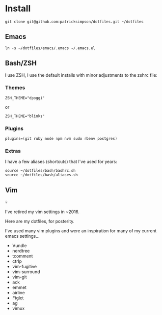 # Install

`git clone git@github.com:patricksimpson/dotfiles.git ~/dotfiles`

## Emacs

`ln -s ~/dotfiles/emacs/.emacs ~/.emacs.el`

## Bash/ZSH

I use ZSH, I use the default installs with minor adjustments to the zshrc file:

### Themes

    ZSH_THEME="dpoggi"
    
or 

    ZSH_THEME="blinks"

### Plugins

    plugins=(git ruby node npm nvm sudo rbenv postgres)

### Extras 

I have a few aliases (shortcuts) that I've used for years:

    source ~/dotfiles/bash/bashrc.sh
    source ~/dotfiles/bash/aliases.sh
    
## Vim

:skull:

I've retired my vim settings in ~2016. 

Here are my dotfiles, for posterity.

I've used many vim plugins and were an inspiration for many of my current emacs settings...

- Vundle
- nerdtree
- tcomment
- ctrlp
- vim-fugitive
- vim-surround
- vim-git
- ack
- emmet
- airline
- Figlet
- ag
- vimux
